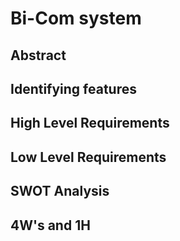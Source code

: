 # Bi-Com system

## Abstract

## Identifying features

## High Level Requirements

## Low Level Requirements

## SWOT Analysis

## 4W's and 1H

